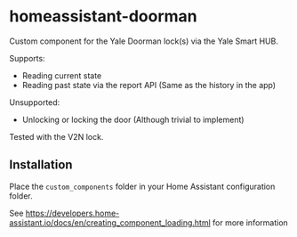 # homeassistant-doorman
Custom component for the Yale Doorman lock(s) via the Yale Smart HUB.

Supports:
 * Reading current state
 * Reading past state via the report API (Same as the history in the app)

Unsupported:
 * Unlocking or locking the door (Although trivial to implement)

Tested with the V2N lock.

## Installation

Place the `custom_components` folder in your Home Assistant configuration folder.

See https://developers.home-assistant.io/docs/en/creating_component_loading.html for more information

